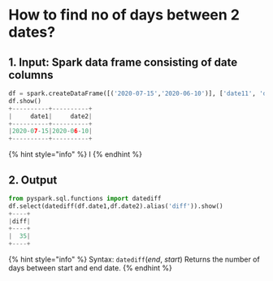 # How to find no of days between 2 dates?

## 1.  Input:  Spark data frame consisting of  date columns 

```python
df = spark.createDataFrame([('2020-07-15','2020-06-10')], ['date11', 'date2'])
df.show()
+----------+----------+
|     date1|     date2|
+----------+----------+
|2020-07-15|2020-06-10|
+----------+----------+
```

{% hint style="info" %}
I
{% endhint %}

## 2.  Output

```python
from pyspark.sql.functions import datediff
df.select(datediff(df.date1,df.date2).alias('diff')).show()
+----+
|diff|
+----+
|  35|
+----+
```

{% hint style="info" %}
Syntax:  `datediff`\(_end_, _start_\)                                                                                                                          Returns the number of days between start and  end date.
{% endhint %}

